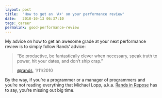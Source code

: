 ```yaml
---
layout: post
title:  "How to get an 'A+' on your performance review"
date:   2010-10-13 06:37:10
tags: career
permalink: good-performance-review
---
```

My advice on how to get an awesome grade at your next performance review is to simply follow Rands’ advice:

>“Be productive, be fantastically clever when necessary, speak truth to power, hit your dates, and don’t ship crap.”
>
>[@rands](https://twitter.com/rands), 1/11/2010

By the way, if you’re a programmer or a manager of programmers and you’re not reading everything that Michael Lopp, a.k.a. [Rands in Repose](http://randsinrepose.com/) has to say, you’re missing out big time.
